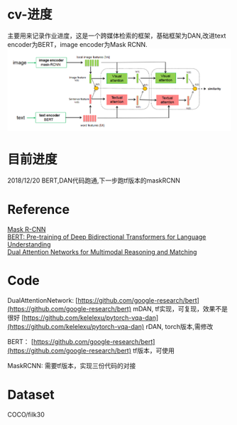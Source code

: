 # cv-进度
主要用来记录作业进度，这是一个跨媒体检索的框架，基础框架为DAN,改进text encoder为BERT，image encoder为Mask RCNN.
![image](https://github.com/Hxx2048/cv-/blob/master/framework.PNG)

# 目前进度
2018/12/20  BERT,DAN代码跑通,下一步跑tf版本的maskRCNN

# Reference
[Mask R-CNN](https://arxiv.org/pdf/1703.06870.pdf)<br>
[BERT: Pre-training of Deep Bidirectional Transformers for Language Understanding](https://arxiv.org/pdf/1810.04805.pdf)<br>
[Dual Attention Networks for Multimodal Reasoning and Matching](https://arxiv.org/pdf/1611.00471.pdf)<br>

# Code
DualAttentionNetwork:   [https://github.com/google-research/bert](https://github.com/google-research/bert) mDAN, tf实现，可复现，效果不是很好
    [https://github.com/kelelexu/pytorch-vqa-dan](https://github.com/kelelexu/pytorch-vqa-dan) rDAN, torch版本,需修改

BERT：
    [https://github.com/google-research/bert](https://github.com/google-research/bert) tf版本，可使用

MaskRCNN:
    需要tf版本，实现三份代码的对接

# Dataset
COCO/filk30

